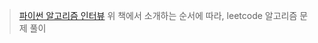 > [파이썬 알고리즘 인터뷰](https://github.com/onlybooks/algorithm-interview)
위 책에서 소개하는 순서에 따라, leetcode 알고리즘 문제 풀이

